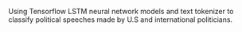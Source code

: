 Using Tensorflow LSTM neural network models and text tokenizer to classify political speeches made by U.S and international politicians.
